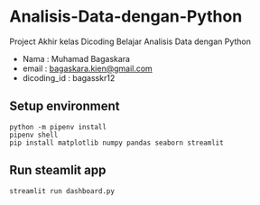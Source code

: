 # Analisis-Data-dengan-Python
Project Akhir kelas Dicoding Belajar Analisis Data dengan Python
- Nama : Muhamad Bagaskara
- email : bagaskara.kien@gmail.com
- dicoding_id : bagasskr12

## Setup environment
```
python -m pipenv install
pipenv shell
pip install matplotlib numpy pandas seaborn streamlit
```

## Run steamlit app
```
streamlit run dashboard.py
```